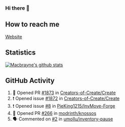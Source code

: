 ### Hi there 👋
## How to reach me
[Website](https://macbrayne.de)
<!--
Missing: Email
-->
## Statistics
[![Macbrayne's github stats](https://github-readme-stats.vercel.app/api?username=macbrayne&count_private=true&show_icons=true&hide=stars)](https://github.com/macbrayne/github-readme-stats)
## GitHub Activity
<!--START_SECTION:activity-->
1. 💪 Opened PR [#1873](https://github.com/Creators-of-Create/Create/pull/1873) in [Creators-of-Create/Create](https://github.com/Creators-of-Create/Create)
2. ❗️ Opened issue [#1872](https://github.com/Creators-of-Create/Create/issues/1872) in [Creators-of-Create/Create](https://github.com/Creators-of-Create/Create)
3. ❗️ Opened issue [#8](https://github.com/PieKing1215/InvMove-Forge/issues/8) in [PieKing1215/InvMove-Forge](https://github.com/PieKing1215/InvMove-Forge)
4. 💪 Opened PR [#266](https://github.com/modrinth/knossos/pull/266) in [modrinth/knossos](https://github.com/modrinth/knossos)
5. 🗣 Commented on [#2](https://github.com/umollu/inventory-pause/issues/2) in [umollu/inventory-pause](https://github.com/umollu/inventory-pause)
<!--END_SECTION:activity-->


<!--
**macbrayne/macbrayne** is a ✨ _special_ ✨ repository because its `README.md` (this file) appears on your GitHub profile.

Here are some ideas to get you started:

- 🔭 I’m currently working on ...
- 🌱 I’m currently learning ...
- 👯 I’m looking to collaborate on ...
- 🤔 I’m looking for help with ...
- 💬 Ask me about ...
- 📫 How to reach me: ...
- 😄 Pronouns: ...
- ⚡ Fun fact: ...
-->
